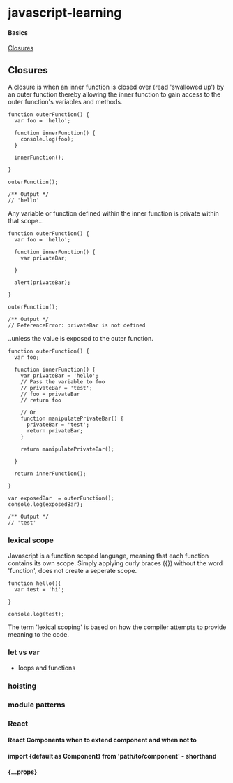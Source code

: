 # javascript-learning

#### Basics
[Closures](#closures)

## Closures

A closure is when an inner function is closed over (read 'swallowed up') by an outer function thereby allowing the inner function to gain access to the outer function's variables and methods. 

```
function outerFunction() {
  var foo = 'hello';
  
  function innerFunction() {
    console.log(foo);
  }
  
  innerFunction();
  
}

outerFunction();

/** Output */
// 'hello'
```

Any variable or function defined within the inner function is private within that scope...

```
function outerFunction() {
  var foo = 'hello';
  
  function innerFunction() {
    var privateBar;
    
  }
  
  alert(privateBar);
  
}

outerFunction();

/** Output */
// ReferenceError: privateBar is not defined
```

..unless the value is exposed to the outer function.

```
function outerFunction() {
  var foo;
  
  function innerFunction() {
    var privateBar = 'hello';
    // Pass the variable to foo 
    // privateBar = 'test';
    // foo = privateBar
    // return foo
    
    // Or
    function manipulatePrivateBar() {
      privateBar = 'test';
      return privateBar;
    }
    
    return manipulatePrivateBar();
    
  }
  
  return innerFunction();
  
}

var exposedBar  = outerFunction();
console.log(exposedBar);

/** Output */
// 'test'

```
### lexical scope
Javascript is a function scoped language, meaning that each function contains its own scope. Simply applying curly braces ({}) without the word 'function', does not create a seperate scope. 

```
function hello(){
  var test = 'hi';
    
}

console.log(test);

```

The term 'lexical scoping' is based on how the compiler attempts to provide meaning to the code. 


### let vs var 
 - loops and functions

### hoisting
### module patterns
### React
#### React Components when to extend component and when not to
#### import {default as Component} from 'path/to/component' - shorthand
#### {...props}

